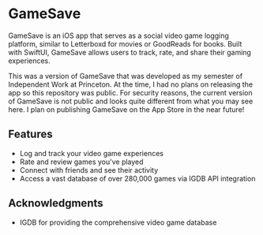 # GameSave

GameSave is an iOS app that serves as a social video game logging platform, similar to Letterboxd for movies or GoodReads for books. Built with SwiftUI, GameSave allows users to track, rate, and share their gaming experiences.

This was a version of GameSave that was developed as my semester of Independent Work at Princeton. At the time, I had no plans on releasing the app so this repository was public. For security reasons, the current version of GameSave is not public and looks quite different from what you may see here. I plan on publishing GameSave on the App Store in the near future!

## Features

- Log and track your video game experiences
- Rate and review games you've played
- Connect with friends and see their activity
- Access a vast database of over 280,000 games via IGDB API integration

## Acknowledgments

- IGDB for providing the comprehensive video game database
